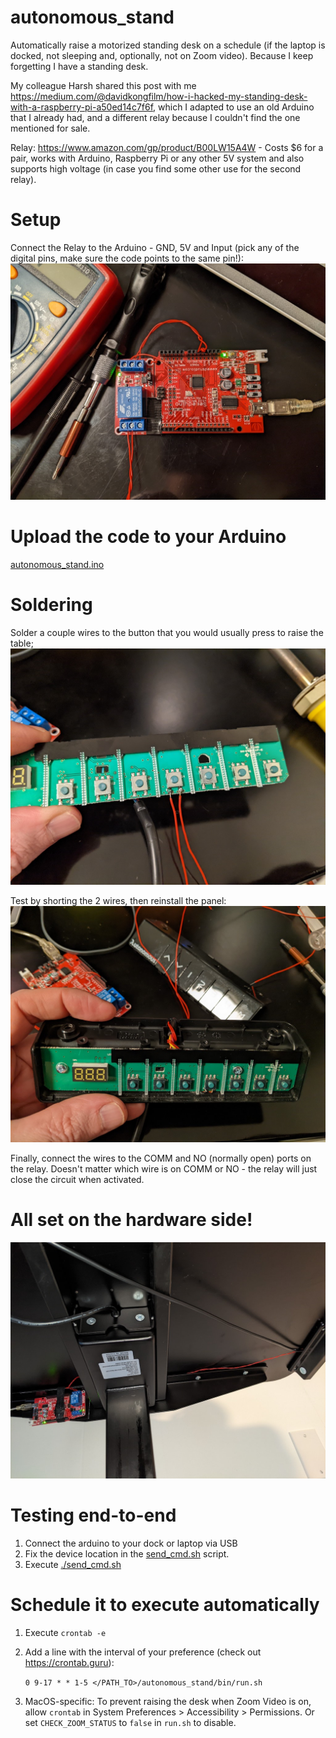 # autonomous_stand

Automatically raise a motorized standing desk on a schedule (if the laptop is docked, not sleeping and, optionally, not on Zoom video). Because I keep forgetting I have a standing desk.

My colleague Harsh shared this post with me https://medium.com/@davidkongfilm/how-i-hacked-my-standing-desk-with-a-raspberry-pi-a50ed14c7f6f, which I adapted to use an old Arduino that I already had, and a different relay because I couldn't find the one mentioned for sale.

Relay: https://www.amazon.com/gp/product/B00LW15A4W - Costs $6 for a pair, works with Arduino, Raspberry Pi or any other 5V system and also supports high voltage (in case you find some other use for the second relay).

# Setup

Connect the Relay to the Arduino - GND, 5V and Input (pick any of the digital pins, make sure the code points to the same pin!):
<img src="docs/arduino.jpg" alt="arduino" style="zoom:67%;" />

# Upload the code to your Arduino

[autonomous_stand.ino](./autonomous_stand.ino)

# Soldering

Solder a couple wires to the button that you would usually press to raise the table; 
<img src="docs/soldering.jpg" alt="soldering" style="zoom:67%;" />

Test by shorting the 2 wires, then reinstall the panel:
<img src="docs/wiring.jpg" alt="wiring" style="zoom:67%;" />

Finally, connect the wires to the COMM and NO (normally open) ports on the relay. Doesn't matter which wire is on COMM or NO - the relay will just close the circuit when activated.

# All set on the hardware side!

<img src="docs/installed.jpg" alt="installed" style="zoom:67%;" />

# Testing end-to-end

1. Connect the arduino to your dock or laptop via USB
2. Fix the device location in the [send_cmd.sh](send_cmd.sh) script.
2. Execute [./send_cmd.sh](send_cmd.sh)

# Schedule it to execute automatically

1. Execute `crontab -e`

2. Add a line with the interval of your preference (check out https://crontab.guru): 
   
   `0 9-17 * * 1-5 </PATH_TO>/autonomous_stand/bin/run.sh`
   
3. MacOS-specific: To prevent raising the desk when Zoom Video is on, allow `crontab` in System Preferences > Accessibility > Permissions. Or set `CHECK_ZOOM_STATUS` to `false` in `run.sh` to disable.
